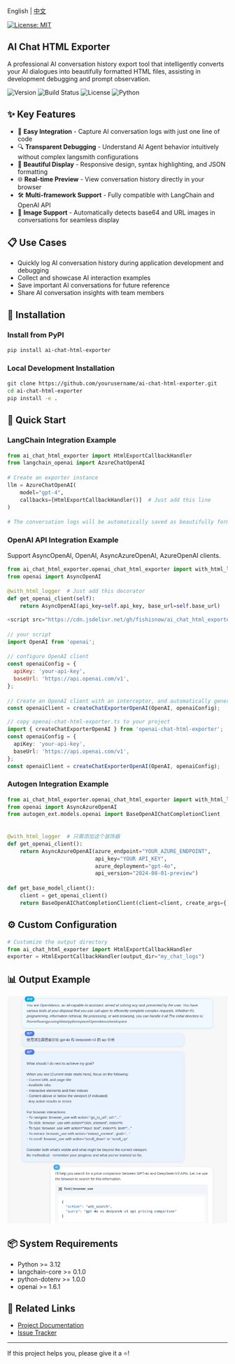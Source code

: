 
English | [中文](README.md)

[![License: MIT](https://img.shields.io/badge/License-MIT-yellow.svg)](https://opensource.org/licenses/MIT) &ensp;

## AI Chat HTML Exporter

A professional AI conversation history export tool that intelligently converts your AI dialogues into beautifully formatted HTML files, assisting in development debugging and prompt observation.

![Version](https://img.shields.io/badge/Version-1.0.0-blue)
![Build Status](https://img.shields.io/badge/Build-Passing-brightgreen)
![License](https://img.shields.io/badge/License-MIT-green)
![Python](https://img.shields.io/badge/Python-3.12+-yellow)

## ✨ Key Features

- 🚀 **Easy Integration** - Capture AI conversation logs with just one line of code
- 🔍 **Transparent Debugging** - Understand AI Agent behavior intuitively without complex langsmith configurations
- 💎 **Beautiful Display** - Responsive design, syntax highlighting, and JSON formatting
- 🌐 **Real-time Preview** - View conversation history directly in your browser
- 🛠 **Multi-framework Support** - Fully compatible with LangChain and OpenAI API
- 🎨 **Image Support** - Automatically detects base64 and URL images in conversations for seamless display

## 📋 Use Cases

- Quickly log AI conversation history during application development and debugging
- Collect and showcase AI interaction examples
- Save important AI conversations for future reference
- Share AI conversation insights with team members

## 🔧 Installation

### Install from PyPI
```bash
pip install ai-chat-html-exporter
```

### Local Development Installation
```bash
git clone https://github.com/yourusername/ai-chat-html-exporter.git
cd ai-chat-html-exporter
pip install -e .
```

## 🚀 Quick Start

### LangChain Integration Example

```python
from ai_chat_html_exporter import HtmlExportCallbackHandler
from langchain_openai import AzureChatOpenAI

# Create an exporter instance
llm = AzureChatOpenAI(
    model="gpt-4",
    callbacks=[HtmlExportCallbackHandler()]  # Just add this line
)

# The conversation logs will be automatically saved as beautifully formatted HTML files in the logs directory
```

### OpenAI API Integration Example
Support AsyncOpenAI, OpenAI, AsyncAzureOpenAI, AzureOpenAI clients.

```python
from ai_chat_html_exporter.openai_chat_html_exporter import with_html_logger
from openai import AsyncOpenAI

@with_html_logger  # Just add this decorator
def get_openai_client(self):
    return AsyncOpenAI(api_key=self.api_key, base_url=self.base_url)
```

```javascript
<script src="https://cdn.jsdelivr.net/gh/fishisnow/ai_chat_html_exporter@main/frontend/openai-chat-html-exporter.js"></script>

// your script
import OpenAI from 'openai';

// configure OpenAI client
const openaiConfig = {
  apiKey: 'your-api-key',
  baseUrl: 'https://api.openai.com/v1',
};

// Create an OpenAI client with an interceptor, and automatically generate html files when testing in the nodejs environment
const openaiClient = createChatExporterOpenAI(OpenAI, openaiConfig);
```

```typescript
// copy openai-chat-html-exporter.ts to your project
import { createChatExporterOpenAI } from 'openai-chat-html-exporter';
const openaiConfig = {
  apiKey: 'your-api-key',
  baseUrl: 'https://api.openai.com/v1',
};
const openaiClient = createChatExporterOpenAI(OpenAI, openaiConfig);
```

### Autogen Integration Example

```python
from ai_chat_html_exporter.openai_chat_html_exporter import with_html_logger
from openai import AsyncAzureOpenAI
from autogen_ext.models.openai import BaseOpenAIChatCompletionClient


@with_html_logger  # 只需添加这个装饰器
def get_openai_client():
    return AsyncAzureOpenAI(azure_endpoint="YOUR_AZURE_ENDPOINT",
                            api_key="YOUR API_KEY",
                            azure_deployment="gpt-4o",
                            api_version="2024-08-01-preview")

def get_base_model_client():
    client = get_openai_client()
    return BaseOpenAIChatCompletionClient(client=client, create_args={'model': 'gpt-4o', 'temperature': 0})
```


## ⚙️ Custom Configuration
```python
# Customize the output directory
from ai_chat_html_exporter import HtmlExportCallbackHandler
exporter = HtmlExportCallbackHandler(output_dir="my_chat_logs")
```

## 📊 Output Example

![Conversation History Display](images/example.png)

## 📦 System Requirements

- Python >= 3.12
- langchain-core >= 0.1.0
- python-dotenv >= 1.0.0
- openai >= 1.6.1

## 🔗 Related Links

- [Project Documentation](https://github.com/fishisnow/ai-chat-html-exporter)
- [Issue Tracker](https://github.com/fishisnow/ai-chat-html-exporter/issues)

---

If this project helps you, please give it a ⭐️!

